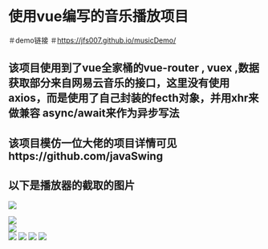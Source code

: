 使用vue编写的音乐播放项目
====
＃demo链接
＃https://jfs007.github.io/musicDemo/

该项目使用到了vue全家桶的vue-router , vuex ,数据获取部分来自网易云音乐的接口，这里没有使用axios，而是使用了自己封装的fecth对象，并用xhr来做兼容
async/await来作为异步写法
--
该项目模仿一位大佬的项目详情可见https://github.com/javaSwing
--
以下是播放器的截取的图片
--
![](https://github.com/Jfs007/music/blob/master/music/screenshots/2.jpg)  

![](https://github.com/Jfs007/music/blob/master/music/screenshots/1.jpg)  
![](https://github.com/Jfs007/music/blob/master/music/screenshots/3.jpg)  
![](https://github.com/Jfs007/music/blob/master/music/screenshots/4.jpg) 
![](https://github.com/Jfs007/music/blob/master/music/screenshots/6.jpg) 
![](https://github.com/Jfs007/music/blob/master/music/screenshots/8.jpg) 
![](https://github.com/Jfs007/music/blob/master/music/screenshots/10.jpg) 





